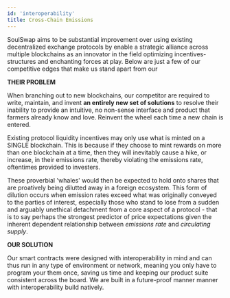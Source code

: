 ```yaml
---
id: 'interoperability'
title: Cross-Chain Emissions
---
```


SoulSwap aims to be substantial improvement over using existing decentralized exchange protocols by enable a strategic alliance across multiple blockchains as an innovator in the field optimizing incentives-structures and enchanting forces at play. Below are just a few of our competitive edges that make us stand apart from our 

**THEIR PROBLEM**

When branching out to new blockchains, our competitor are required to write, maintain, and invent **an entirely new set of solutions** to resolve their inability to provide an intuitive, no non-sense interface and product that farmers already know and love. Reinvent the wheel each time a new chain is entered. 

Existing protocol liquidity incentives may only use what is minted on a SINGLE blockchain. This is because if they choose to mint rewards on more than one blockchain at a time, then they will inevitably cause a hike, or increase, in their emissions rate, thereby violating the emissions rate, oftentimes provided to investers. 

These proverbial 'whales' would then be expected to hold onto shares that are proatively being dilutted away in a foreign ecosystem. This form of dilution occurs when emission rates exceed what was originally conveyed to the parties of interest, especially those who stand to lose from a sudden and arguably unethical detachment from a core aspect of a protocol - that is to say perhaps the strongest predictor of price expectations given the inherent dependent relationship between *emissions rate* and *circulating supply*.

**OUR SOLUTION**

Our smart contracts were designed with interoperability in mind and can thus run in any type of environment or network, meaning you only have to program your them once, saving us time and keeping our product suite consistent across the board. We are built in a future-proof manner manner with interoperability build natively.
